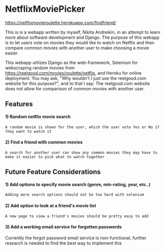 # NetflixMoviePicker
https://netflixmovieroulette.herokuapp.com/findfriend/

This is is a webapp written by myself, Nikita Andreikin, in an attempt to learn more about software development and Django.
The purpose of this webapp is to let users vote on movies they would like to watch on Netflix and then compare common movies with another user to make choosing a movie easier.

This webapp utilizes Django as the web-framework, Selenium for webscraping random movies from https://reelgood.com/movies/roulette/netflix, and Heroku for online deployment.
You may ask, "Why wouldn't I just use the reelgood.com website for this purpose?", and to that I say: The reelgood.com website does not allow for comparison of common movies with another user.

## Features 
#### 1) Random netflix movie search
	A random movie is shown for the user, which the user vote Yes or No if they want to watch it 
#### 2) Find a friend with common movies
	A search for another user can show any common movies they may have to make it easier to pick what to watch together 
## Future Feature Considerations
#### 1) Add options to specify movie search (genre, min-rating, year, etc..)
	Adding more search options should not be too hard with selenium
#### 2) Add option to look at a friend's movie list
	A new page to view a friend's movies should be pretty easy to add 
#### 3) Add a working email service for forgotten passwords
  Currently the forgot password email service is non-functional, further research is needed to find the best way to implement this
